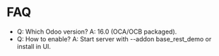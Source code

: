 # FAQ

- Q: Which Odoo version? A: 16.0 (OCA/OCB packaged).
- Q: How to enable? A: Start server with --addon base_rest_demo or install in UI.

